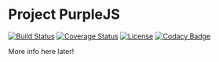 Project PurpleJS
================

[![Build Status](https://travis-ci.org/purplejs/purplejs.svg?branch=master)](https://travis-ci.org/purplejs/purplejs)
[![Coverage Status](https://coveralls.io/repos/github/purplejs/purplejs/badge.svg?branch=master)](https://coveralls.io/github/purplejs/purplejs?branch=master)
[![License](https://img.shields.io/github/license/purplejs/purplejs.svg)](http://www.apache.org/licenses/LICENSE-2.0.html)
[![Codacy Badge](https://api.codacy.com/project/badge/Grade/55c594d118e54c9d86412109fef765c7)](https://www.codacy.com?utm_source=github.com&amp;utm_medium=referral&amp;utm_content=purplejs/purplejs&amp;utm_campaign=Badge_Grade)

More info here later!

